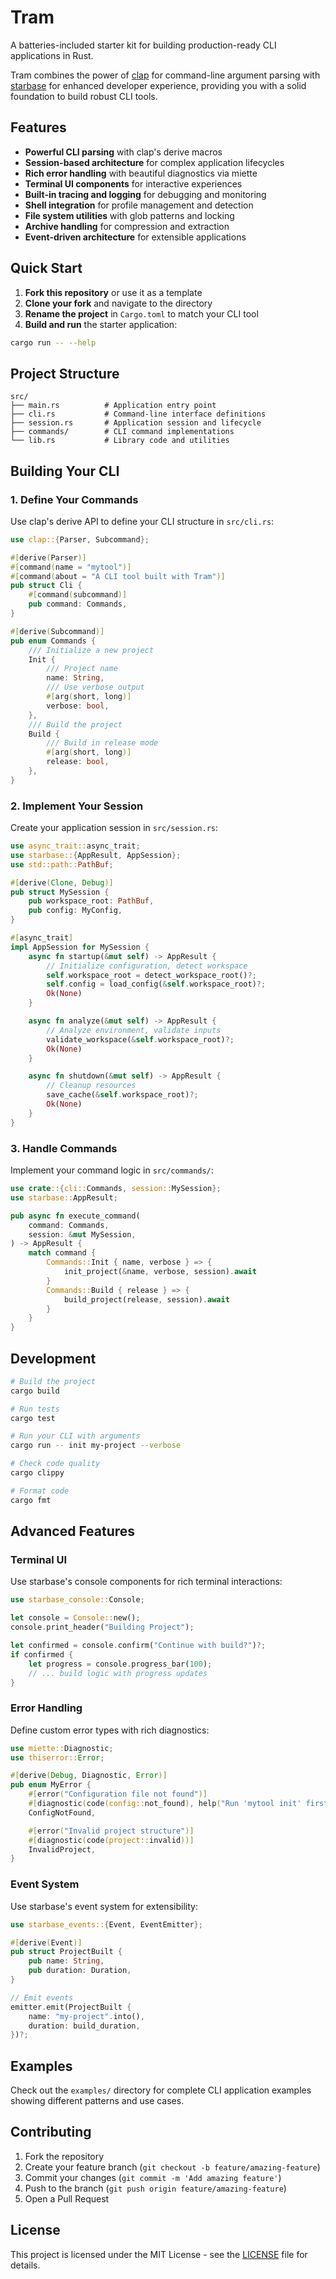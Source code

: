 # Tram

A batteries-included starter kit for building production-ready CLI applications in Rust.

Tram combines the power of [clap](https://github.com/clap-rs/clap) for command-line argument parsing with [starbase](https://github.com/moonrepo/starbase) for enhanced developer experience, providing you with a solid foundation to build robust CLI tools.

## Features

- **Powerful CLI parsing** with clap's derive macros
- **Session-based architecture** for complex application lifecycles
- **Rich error handling** with beautiful diagnostics via miette
- **Terminal UI components** for interactive experiences
- **Built-in tracing and logging** for debugging and monitoring
- **Shell integration** for profile management and detection
- **File system utilities** with glob patterns and locking
- **Archive handling** for compression and extraction
- **Event-driven architecture** for extensible applications

## Quick Start

1. **Fork this repository** or use it as a template
2. **Clone your fork** and navigate to the directory
3. **Rename the project** in `Cargo.toml` to match your CLI tool
4. **Build and run** the starter application:

```bash
cargo run -- --help
```

## Project Structure

```
src/
├── main.rs          # Application entry point
├── cli.rs           # Command-line interface definitions
├── session.rs       # Application session and lifecycle
├── commands/        # CLI command implementations
└── lib.rs           # Library code and utilities
```

## Building Your CLI

### 1. Define Your Commands

Use clap's derive API to define your CLI structure in `src/cli.rs`:

```rust
use clap::{Parser, Subcommand};

#[derive(Parser)]
#[command(name = "mytool")]
#[command(about = "A CLI tool built with Tram")]
pub struct Cli {
    #[command(subcommand)]
    pub command: Commands,
}

#[derive(Subcommand)]
pub enum Commands {
    /// Initialize a new project
    Init {
        /// Project name
        name: String,
        /// Use verbose output
        #[arg(short, long)]
        verbose: bool,
    },
    /// Build the project
    Build {
        /// Build in release mode
        #[arg(short, long)]
        release: bool,
    },
}
```

### 2. Implement Your Session

Create your application session in `src/session.rs`:

```rust
use async_trait::async_trait;
use starbase::{AppResult, AppSession};
use std::path::PathBuf;

#[derive(Clone, Debug)]
pub struct MySession {
    pub workspace_root: PathBuf,
    pub config: MyConfig,
}

#[async_trait]
impl AppSession for MySession {
    async fn startup(&mut self) -> AppResult {
        // Initialize configuration, detect workspace
        self.workspace_root = detect_workspace_root()?;
        self.config = load_config(&self.workspace_root)?;
        Ok(None)
    }

    async fn analyze(&mut self) -> AppResult {
        // Analyze environment, validate inputs
        validate_workspace(&self.workspace_root)?;
        Ok(None)
    }

    async fn shutdown(&mut self) -> AppResult {
        // Cleanup resources
        save_cache(&self.workspace_root)?;
        Ok(None)
    }
}
```

### 3. Handle Commands

Implement your command logic in `src/commands/`:

```rust
use crate::{cli::Commands, session::MySession};
use starbase::AppResult;

pub async fn execute_command(
    command: Commands,
    session: &mut MySession,
) -> AppResult {
    match command {
        Commands::Init { name, verbose } => {
            init_project(&name, verbose, session).await
        }
        Commands::Build { release } => {
            build_project(release, session).await
        }
    }
}
```

## Development

```bash
# Build the project
cargo build

# Run tests
cargo test

# Run your CLI with arguments
cargo run -- init my-project --verbose

# Check code quality
cargo clippy

# Format code
cargo fmt
```

## Advanced Features

### Terminal UI

Use starbase's console components for rich terminal interactions:

```rust
use starbase_console::Console;

let console = Console::new();
console.print_header("Building Project");

let confirmed = console.confirm("Continue with build?")?;
if confirmed {
    let progress = console.progress_bar(100);
    // ... build logic with progress updates
}
```

### Error Handling

Define custom error types with rich diagnostics:

```rust
use miette::Diagnostic;
use thiserror::Error;

#[derive(Debug, Diagnostic, Error)]
pub enum MyError {
    #[error("Configuration file not found")]
    #[diagnostic(code(config::not_found), help("Run 'mytool init' first"))]
    ConfigNotFound,

    #[error("Invalid project structure")]
    #[diagnostic(code(project::invalid))]
    InvalidProject,
}
```

### Event System

Use starbase's event system for extensibility:

```rust
use starbase_events::{Event, EventEmitter};

#[derive(Event)]
pub struct ProjectBuilt {
    pub name: String,
    pub duration: Duration,
}

// Emit events
emitter.emit(ProjectBuilt {
    name: "my-project".into(),
    duration: build_duration,
})?;
```

## Examples

Check out the `examples/` directory for complete CLI application examples showing different patterns and use cases.

## Contributing

1. Fork the repository
2. Create your feature branch (`git checkout -b feature/amazing-feature`)
3. Commit your changes (`git commit -m 'Add amazing feature'`)
4. Push to the branch (`git push origin feature/amazing-feature`)
5. Open a Pull Request

## License

This project is licensed under the MIT License - see the [LICENSE](LICENSE) file for details.
